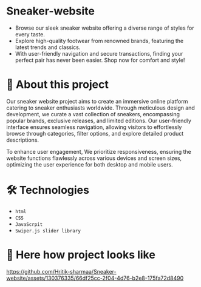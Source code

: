 # Sneaker-website
- Browse our sleek sneaker website offering a diverse range of styles for every taste.
- Explore high-quality footwear from renowned brands, featuring the latest trends and classics.
- With user-friendly navigation and secure transactions, finding your perfect pair has never been easier. Shop now for comfort and style!

# 🎯 About this project
Our sneaker website project aims to create an immersive online platform catering to sneaker enthusiasts worldwide. Through meticulous design and development, we curate a vast collection of
sneakers, encompassing popular brands, exclusive releases, and limited editions. Our user-friendly interface ensures seamless navigation, allowing visitors to effortlessly browse through
categories, filter options, and explore detailed product descriptions.

To enhance user engagement, We prioritize responsiveness, ensuring the website functions flawlessly across various devices and screen sizes, optimizing the user experience for both desktop
and mobile users.

# 🛠️ Technologies
- `html`
- `CSS`
- `JavaScrpit`
- `Swiper.js slider library`

# 🎥 Here how project looks like
https://github.com/Hritik-sharmaa/Sneaker-website/assets/130376335/66df25cc-2f04-4d76-b2e8-175fa72d8490

